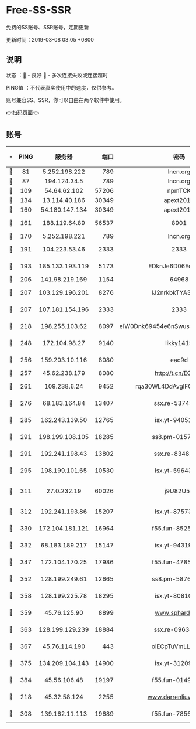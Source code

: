 # Free-SS-SSR

免费的SS账号、SSR账号，定期更新

更新时间：2019-03-08 03:05 +0800

## 说明

状态     ：🙂 - 良好 🙁 - 多次连接失败或连接超时

PING值   ：不代表真实使用中的速度，仅供参考。

账号兼容SS、SSR，你可以自由在两个软件中使用。

👉[扫码页面](https://liesauer.github.io/Free-SS-SSR/)👈

## 账号

|-|PING|服务器|端口|密码|加密方式|区域|
|:----:|:----:|:-----:|-----:|:----:|:----:|:----:|
|🙂|81|5.252.198.222|789|lncn.org|rc4|JP|
|🙂|87|194.124.34.5|789|lncn.org|rc4|JP|
|🙂|109|54.64.62.102|57206|npmTCK|rc4-md5|JP|
|🙂|134|13.114.40.186|30349|apext2019|chacha20|JP|
|🙂|160|54.180.147.134|30349|apext2019|chacha20|KR|
|🙂|161|188.119.64.89|56537|8901|aes-256-cfb|RU|
|🙂|170|5.252.198.221|789|lncn.org|rc4|JP|
|🙂|191|104.223.53.46|2333|2333|aes-256-cfb|US|
|🙂|193|185.133.193.119|5173|EDknJe6D06EoWDaw|aes-256-cfb|US|
|🙂|206|141.98.219.169|1154|64968|chacha20|US|
|🙂|207|103.129.196.201|8276|lJ2nrkbkTYA30wv0|aes-256-cfb|US|
|🙂|207|107.181.154.196|2333|2333|aes-256-cfb|US|
|🙂|218|198.255.103.62|8097|eIW0Dnk69454e6nSwuspv9DmS201tQ0D|aes-256-cfb|US|
|🙂|248|172.104.98.27|9140|likky1415|aes-256-cfb|JP|
|🙂|256|159.203.10.116|8080|eac9d|aes-256-cfb|CA|
|🙂|257|45.62.238.179|8080|http://t.cn/EGJIyrl|rc4-md5|CA|
|🙂|261|109.238.6.24|9452|rqa30WL4DdAvgIFG6Fs3znzTa|aes-256-cfb|FR|
|🙂|276|68.183.164.84|13407|ssx.re-53745129|aes-256-cfb|US|
|🙂|285|162.243.139.50|12765|isx.yt-94051711|aes-256-cfb|US|
|🙂|291|198.199.108.105|18285|ss8.pm-01574549|aes-256-cfb|US|
|🙂|291|192.241.198.43|13802|ssx.re-83481697|aes-256-cfb|US|
|🙂|295|198.199.101.65|10530|isx.yt-59643957|aes-256-cfb|US|
|🙂|311|27.0.232.19|60026|j9U82U53|xchacha20-ietf-poly1305|HK|
|🙂|312|192.241.193.86|15207|isx.yt-87573617|aes-256-cfb|US|
|🙂|330|172.104.181.121|16964|f55.fun-85258208|aes-256-cfb|SG|
|🙂|332|68.183.189.217|15147|isx.yt-94319224|aes-256-cfb|SG|
|🙂|347|172.104.170.25|17986|f55.fun-47859679|aes-256-cfb|SG|
|🙂|352|128.199.249.61|12665|ss8.pm-58768243|aes-256-cfb|SG|
|🙂|358|128.199.225.78|18295|isx.yt-80810845|aes-256-cfb|SG|
|🙂|359|45.76.125.90|8899|www.sphard.com|aes-256-cfb|AU|
|🙂|363|128.199.129.239|18884|ssx.re-09634960|aes-256-cfb|SG|
|🙂|367|45.76.114.190|443|oiECpTuVmLLxk4Ts|aes-256-cfb|AU|
|🙂|375|134.209.104.143|14900|isx.yt-31209603|aes-256-cfb|SG|
|🙂|384|45.56.106.48|19197|f55.fun-01494565|aes-256-cfb|US|
|🙂|218|45.32.58.124|2255|www.darrenliuwei.com|aes-256-cfb|JP|
|🙂|308|139.162.11.113|19689|f55.fun-78561248|aes-256-cfb|SG|
